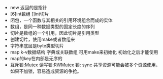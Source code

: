 * new 返回的是指针
* [6]int数组 []int切片
* 闭包，一个函数与其相关的引用环境组合而成的实体
* 数组，是同一种数据类型的固定长度的序列
* 切片是数组的一个引用，因此切片是引用类型
* 创建切片，使用make或者数组来
* 字符串底层是byte类型切片
* map k-v数据结构 字典或关联数组 可用make来初始化 初始化之后才能使用
* map的key在内部是无序的
* 互斥锁:Mutex 读写锁:RWMutex  锁: sync 共享资源可能会被多个资源使用，如果不加锁，容易造成资源的争抢。
